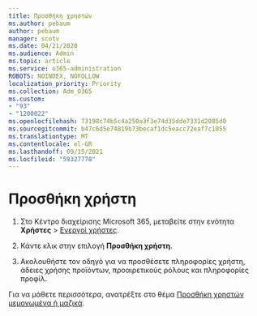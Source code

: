 ```yaml
---
title: Προσθήκη χρηστών
ms.author: pebaum
author: pebaum
manager: scotv
ms.date: 04/21/2020
ms.audience: Admin
ms.topic: article
ms.service: o365-administration
ROBOTS: NOINDEX, NOFOLLOW
localization_priority: Priority
ms.collection: Adm_O365
ms.custom:
- "93"
- "1200022"
ms.openlocfilehash: 73198c74b5c4a250a3f3e74d35dde7331d2085d0
ms.sourcegitcommit: b47c6d5e74819b73becaf1dc5eacc72eaf7c1055
ms.translationtype: MT
ms.contentlocale: el-GR
ms.lasthandoff: 09/15/2021
ms.locfileid: "59327778"
---
```

# <a name="add-a-user"></a>Προσθήκη χρήστη

1. Στο Κέντρο διαχείρισης Microsoft 365, μεταβείτε στην ενότητα **Χρήστες** > [Ενεργοί χρήστες](https://admin.microsoft.com/Adminportal/Home?source=applauncher#/users).

2. Κάντε κλικ στην επιλογή **Προσθήκη χρήστη**.

3. Ακολουθήστε τον οδηγό για να προσθέσετε πληροφορίες χρήστη, άδειες χρήσης προϊόντων, προαιρετικούς ρόλους και πληροφορίες προφίλ.

Για να μάθετε περισσότερα, ανατρέξτε στο θέμα [Προσθήκη χρηστών μεμονωμένα ή μαζικά](https://docs.microsoft.com/microsoft-365/admin/add-users/add-users).